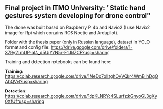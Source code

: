 ## Final project in ITMO University: "Static hand gestures system developing for drone control"
The drone was built based on Raspberry Pi 4b and Navio2 (I use Navio2 image for Rpi which contains ROS Noetic and Ardupilot).

Folder with the thesis paper (only in Russian language), dataset in YOLO format and config file:
https://drive.google.com/drive/folders/1-379y2LmUP-aIA_d5UjYVN5r-F1JNZCF?usp=sharing

Training and detection notebooks can be found here:

**Training:** https://colab.research.google.com/drive/1MeDo7ollzghOyVQkr4WmB_hDgQAbQVet?usp=sharing

**Detection:** https://colab.research.google.com/drive/1dpKLNRYc4SLurfztkGnyoGL3gXy0XfUf?usp=sharing

